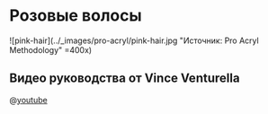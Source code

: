 # Розовые волосы

![pink-hair](../_images/pro-acryl/pink-hair.jpg "Источник: Pro Acryl Methodology" =400x)

## Видео руководства от Vince Venturella

@[youtube](https://youtu.be/JG5U1uaVMzM?si=iTBiCwKaqy-APUbZ)
